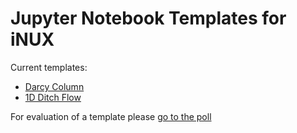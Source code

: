 # Jupyter Notebook Templates for iNUX

Current templates:
- [Darcy Column](Darcy_Column.ipynb)
- [1D Ditch Flow](Ditch_Flow.ipynb)

For evaluation of a template please [go to the poll](https://forms.gle/Knnn7TwssWNrNmPNA)
